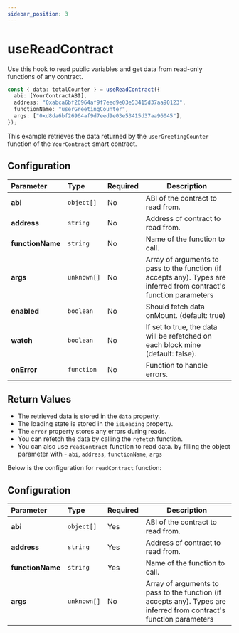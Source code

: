 ```yaml
---
sidebar_position: 3
---
```


# useReadContract

Use this hook to read public variables and get data from read-only functions of any contract.

```ts
const { data: totalCounter } = useReadContract({
  abi: [YourContractABI],
  address: "0xabca6bf26964af9f7eed9e03e53415d37aa90123",
  functionName: "userGreetingCounter",
  args: ["0xd8da6bf26964af9d7eed9e03e53415d37aa96045"],
});
```

This example retrieves the data returned by the `userGreetingCounter` function of the `YourContract` smart contract.

## Configuration

| Parameter        | Type        | Required | Description                                                                                                         |
| :--------------- | :---------- | :------- | ------------------------------------------------------------------------------------------------------------------- |
| **abi**          | `object[]`  | No       | ABI of the contract to read from.                                                                                   |
| **address**      | `string`    | No       | Address of contract to read from.                                                                                   |
| **functionName** | `string`    | No       | Name of the function to call.                                                                                       |
| **args**         | `unknown[]` | No       | Array of arguments to pass to the function (if accepts any). Types are inferred from contract's function parameters |
| **enabled**      | `boolean`   | No       | Should fetch data onMount. (default: true)                                                                          |
| **watch**        | `boolean`   | No       | If set to true, the data will be refetched on each block mine (default: false).                                     |
| **onError**      | `function`  | No       | Function to handle errors.                                                                                          |

## Return Values

- The retrieved data is stored in the `data` property.
- The loading state is stored in the `isLoading` property.
- The `error` property stores any errors during reads.
- You can refetch the data by calling the `refetch` function.
- You can also use `readContract` function to read data. by filling the object parameter with - `abi`,
  `address`,
  `functionName`,
  `args`

Below is the configuration for `readContract` function:

## Configuration

| Parameter        | Type        | Required | Description                                                                                                         |
| :--------------- | :---------- | :------- | ------------------------------------------------------------------------------------------------------------------- |
| **abi**          | `object[]`  | Yes      | ABI of the contract to read from.                                                                                   |
| **address**      | `string`    | Yes      | Address of contract to read from.                                                                                   |
| **functionName** | `string`    | Yes      | Name of the function to call.                                                                                       |
| **args**         | `unknown[]` | No       | Array of arguments to pass to the function (if accepts any). Types are inferred from contract's function parameters |
